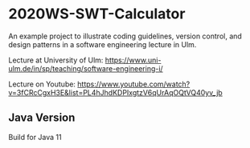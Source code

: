 # 2020WS-SWT-Calculator

An example project to illustrate coding guidelines, version control, and design patterns in a software engineering lecture in Ulm.

Lecture at University of Ulm: https://www.uni-ulm.de/in/sp/teaching/software-engineering-i/

Lecture on Youtube: https://www.youtube.com/watch?v=3fCRcCgxH3E&list=PL4hJhdKDPIxgtzV6qUrAqOQtVQ40yv_jb

## Java Version

Build for Java 11
